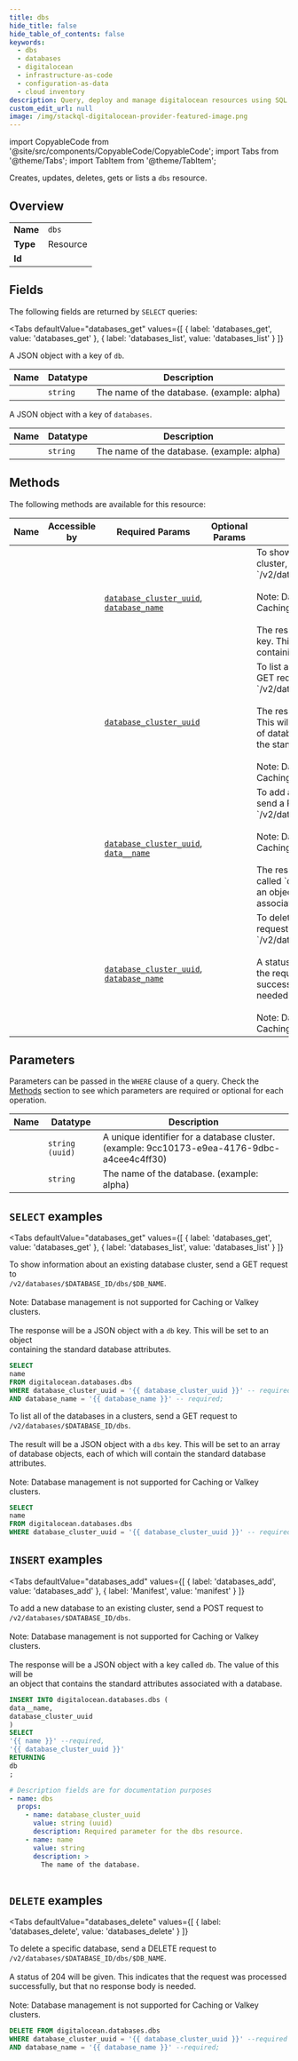 ```yaml
--- 
title: dbs
hide_title: false
hide_table_of_contents: false
keywords:
  - dbs
  - databases
  - digitalocean
  - infrastructure-as-code
  - configuration-as-data
  - cloud inventory
description: Query, deploy and manage digitalocean resources using SQL
custom_edit_url: null
image: /img/stackql-digitalocean-provider-featured-image.png
---
```


import CopyableCode from '@site/src/components/CopyableCode/CopyableCode';
import Tabs from '@theme/Tabs';
import TabItem from '@theme/TabItem';

Creates, updates, deletes, gets or lists a <code>dbs</code> resource.

## Overview
<table><tbody>
<tr><td><b>Name</b></td><td><code>dbs</code></td></tr>
<tr><td><b>Type</b></td><td>Resource</td></tr>
<tr><td><b>Id</b></td><td><CopyableCode code="digitalocean.databases.dbs" /></td></tr>
</tbody></table>

## Fields

The following fields are returned by `SELECT` queries:

<Tabs
    defaultValue="databases_get"
    values={[
        { label: 'databases_get', value: 'databases_get' },
        { label: 'databases_list', value: 'databases_list' }
    ]}
>
<TabItem value="databases_get">

A JSON object with a key of `db`.

<table>
<thead>
    <tr>
    <th>Name</th>
    <th>Datatype</th>
    <th>Description</th>
    </tr>
</thead>
<tbody>
<tr>
    <td><CopyableCode code="name" /></td>
    <td><code>string</code></td>
    <td>The name of the database. (example: alpha)</td>
</tr>
</tbody>
</table>
</TabItem>
<TabItem value="databases_list">

A JSON object with a key of `databases`.

<table>
<thead>
    <tr>
    <th>Name</th>
    <th>Datatype</th>
    <th>Description</th>
    </tr>
</thead>
<tbody>
<tr>
    <td><CopyableCode code="name" /></td>
    <td><code>string</code></td>
    <td>The name of the database. (example: alpha)</td>
</tr>
</tbody>
</table>
</TabItem>
</Tabs>

## Methods

The following methods are available for this resource:

<table>
<thead>
    <tr>
    <th>Name</th>
    <th>Accessible by</th>
    <th>Required Params</th>
    <th>Optional Params</th>
    <th>Description</th>
    </tr>
</thead>
<tbody>
<tr>
    <td><a href="#databases_get"><CopyableCode code="databases_get" /></a></td>
    <td><CopyableCode code="select" /></td>
    <td><a href="#parameter-database_cluster_uuid"><code>database_cluster_uuid</code></a>, <a href="#parameter-database_name"><code>database_name</code></a></td>
    <td></td>
    <td>To show information about an existing database cluster, send a GET request to<br />`/v2/databases/$DATABASE_ID/dbs/$DB_NAME`.<br /><br />Note: Database management is not supported for Caching or Valkey clusters.<br /><br />The response will be a JSON object with a `db` key. This will be set to an object<br />containing the standard database attributes.<br /></td>
</tr>
<tr>
    <td><a href="#databases_list"><CopyableCode code="databases_list" /></a></td>
    <td><CopyableCode code="select" /></td>
    <td><a href="#parameter-database_cluster_uuid"><code>database_cluster_uuid</code></a></td>
    <td></td>
    <td>To list all of the databases in a clusters, send a GET request to<br />`/v2/databases/$DATABASE_ID/dbs`.<br /><br />The result will be a JSON object with a `dbs` key. This will be set to an array<br />of database objects, each of which will contain the standard database attributes.<br /><br />Note: Database management is not supported for Caching or Valkey clusters.<br /></td>
</tr>
<tr>
    <td><a href="#databases_add"><CopyableCode code="databases_add" /></a></td>
    <td><CopyableCode code="insert" /></td>
    <td><a href="#parameter-database_cluster_uuid"><code>database_cluster_uuid</code></a>, <a href="#parameter-data__name"><code>data__name</code></a></td>
    <td></td>
    <td>To add a new database to an existing cluster, send a POST request to<br />`/v2/databases/$DATABASE_ID/dbs`.<br /><br />Note: Database management is not supported for Caching or Valkey clusters.<br /><br />The response will be a JSON object with a key called `db`. The value of this will be<br />an object that contains the standard attributes associated with a database.<br /></td>
</tr>
<tr>
    <td><a href="#databases_delete"><CopyableCode code="databases_delete" /></a></td>
    <td><CopyableCode code="delete" /></td>
    <td><a href="#parameter-database_cluster_uuid"><code>database_cluster_uuid</code></a>, <a href="#parameter-database_name"><code>database_name</code></a></td>
    <td></td>
    <td>To delete a specific database, send a DELETE request to<br />`/v2/databases/$DATABASE_ID/dbs/$DB_NAME`.<br /><br />A status of 204 will be given. This indicates that the request was processed<br />successfully, but that no response body is needed.<br /><br />Note: Database management is not supported for Caching or Valkey clusters.<br /></td>
</tr>
</tbody>
</table>

## Parameters

Parameters can be passed in the `WHERE` clause of a query. Check the [Methods](#methods) section to see which parameters are required or optional for each operation.

<table>
<thead>
    <tr>
    <th>Name</th>
    <th>Datatype</th>
    <th>Description</th>
    </tr>
</thead>
<tbody>
<tr id="parameter-database_cluster_uuid">
    <td><CopyableCode code="database_cluster_uuid" /></td>
    <td><code>string (uuid)</code></td>
    <td>A unique identifier for a database cluster. (example: 9cc10173-e9ea-4176-9dbc-a4cee4c4ff30)</td>
</tr>
<tr id="parameter-database_name">
    <td><CopyableCode code="database_name" /></td>
    <td><code>string</code></td>
    <td>The name of the database. (example: alpha)</td>
</tr>
</tbody>
</table>

## `SELECT` examples

<Tabs
    defaultValue="databases_get"
    values={[
        { label: 'databases_get', value: 'databases_get' },
        { label: 'databases_list', value: 'databases_list' }
    ]}
>
<TabItem value="databases_get">

To show information about an existing database cluster, send a GET request to<br />`/v2/databases/$DATABASE_ID/dbs/$DB_NAME`.<br /><br />Note: Database management is not supported for Caching or Valkey clusters.<br /><br />The response will be a JSON object with a `db` key. This will be set to an object<br />containing the standard database attributes.<br />

```sql
SELECT
name
FROM digitalocean.databases.dbs
WHERE database_cluster_uuid = '{{ database_cluster_uuid }}' -- required
AND database_name = '{{ database_name }}' -- required;
```
</TabItem>
<TabItem value="databases_list">

To list all of the databases in a clusters, send a GET request to<br />`/v2/databases/$DATABASE_ID/dbs`.<br /><br />The result will be a JSON object with a `dbs` key. This will be set to an array<br />of database objects, each of which will contain the standard database attributes.<br /><br />Note: Database management is not supported for Caching or Valkey clusters.<br />

```sql
SELECT
name
FROM digitalocean.databases.dbs
WHERE database_cluster_uuid = '{{ database_cluster_uuid }}' -- required;
```
</TabItem>
</Tabs>


## `INSERT` examples

<Tabs
    defaultValue="databases_add"
    values={[
        { label: 'databases_add', value: 'databases_add' },
        { label: 'Manifest', value: 'manifest' }
    ]}
>
<TabItem value="databases_add">

To add a new database to an existing cluster, send a POST request to<br />`/v2/databases/$DATABASE_ID/dbs`.<br /><br />Note: Database management is not supported for Caching or Valkey clusters.<br /><br />The response will be a JSON object with a key called `db`. The value of this will be<br />an object that contains the standard attributes associated with a database.<br />

```sql
INSERT INTO digitalocean.databases.dbs (
data__name,
database_cluster_uuid
)
SELECT 
'{{ name }}' --required,
'{{ database_cluster_uuid }}'
RETURNING
db
;
```
</TabItem>
<TabItem value="manifest">

```yaml
# Description fields are for documentation purposes
- name: dbs
  props:
    - name: database_cluster_uuid
      value: string (uuid)
      description: Required parameter for the dbs resource.
    - name: name
      value: string
      description: >
        The name of the database.
        
```
</TabItem>
</Tabs>


## `DELETE` examples

<Tabs
    defaultValue="databases_delete"
    values={[
        { label: 'databases_delete', value: 'databases_delete' }
    ]}
>
<TabItem value="databases_delete">

To delete a specific database, send a DELETE request to<br />`/v2/databases/$DATABASE_ID/dbs/$DB_NAME`.<br /><br />A status of 204 will be given. This indicates that the request was processed<br />successfully, but that no response body is needed.<br /><br />Note: Database management is not supported for Caching or Valkey clusters.<br />

```sql
DELETE FROM digitalocean.databases.dbs
WHERE database_cluster_uuid = '{{ database_cluster_uuid }}' --required
AND database_name = '{{ database_name }}' --required;
```
</TabItem>
</Tabs>
